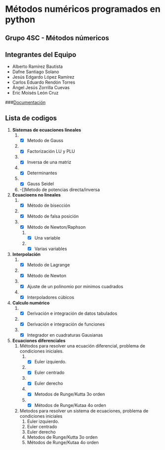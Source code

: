 # Métodos numéricos programados en python

## Grupo 4SC - Métodos númericos
## Integrantes del Equipo
- Alberto Ramírez Bautista
- Dafne Santiago Solano 
- Jesús Edgardo López Ramírez
- Carlos Eduardo Rendón Torres 
- Ángel Jesús Zorrilla Cuevas
- Eric Moisés León Cruz 

###[Documentación](/Documentacion.pdf)

## Lista de codigos
1. **Sistemas de ecuaciones lineales**
   1. -[x] Metodo de Gauss
   2. -[X] Factorización LU y PLU
   3. -[x] Inversa de una matriz
   4. -[x] Determinantes
   5. -[x] Gauss Seidel
   6. -[]Metodo de potencias directa/inversa
2. **Ecuacioens no lineales**
   1. -[x] Método de bisección
   2. -[x] Método de falsa posición
   3. -[x] Método de Newton/Raphson
      1. -[x] Una variable
      2. -[x] Varias variables
3. **Interpolación**
   1. -[x] Metodo de Lagrange
   2. -[x] Método de Newton
   3. -[x] Ajuste de un polinomio por minimos cuadrados
   4. -[x] Interpoladores cúbicos
4. **Calculo numérico**
   1. -[x] Derivación e integración de datos tabulados
   2. -[x] Derivación e integración de funciones
   3. -[x] Integrador en cuadraturas Gausianas
5. **Ecuaciones diferenciales**
   1. Métodos para resolver una ecuación diferencial, problema de condiciones iniciales.
      1. -[x] Euler izquierdo.
      2. -[x] Euler centrado
      3. -[x] Euler derecho
      4. -[x] Metodos de Runge/Kutta 3o orden
      5. -[x] Métodos de Runge/Kutaa 4o orden
   2. Metodos para resolver un sistema de ecuaciones, problema de condiciones iniciales
      1. Euler izquierdo.
      2. Euler centrado
      3. Euler derecho
      4. Metodos de Runge/Kutta 3o orden
      5. Métodos de Runge/Kutaa 4o orden
   
